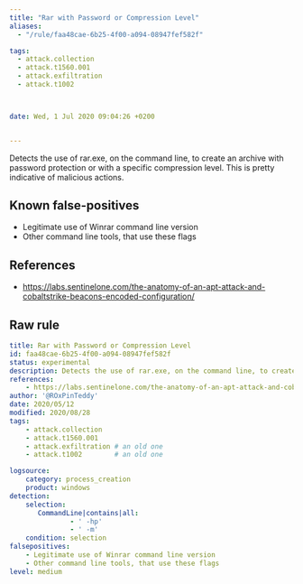 ```yaml
---
title: "Rar with Password or Compression Level"
aliases:
  - "/rule/faa48cae-6b25-4f00-a094-08947fef582f"

tags:
  - attack.collection
  - attack.t1560.001
  - attack.exfiltration
  - attack.t1002



date: Wed, 1 Jul 2020 09:04:26 +0200


---
```


Detects the use of rar.exe, on the command line, to create an archive with password protection or with a specific compression level. This is pretty indicative of malicious actions.

<!--more-->


## Known false-positives

* Legitimate use of Winrar command line version
* Other command line tools, that use these flags



## References

* https://labs.sentinelone.com/the-anatomy-of-an-apt-attack-and-cobaltstrike-beacons-encoded-configuration/


## Raw rule
```yaml
title: Rar with Password or Compression Level 
id: faa48cae-6b25-4f00-a094-08947fef582f
status: experimental
description: Detects the use of rar.exe, on the command line, to create an archive with password protection or with a specific compression level. This is pretty indicative of malicious actions. 
references:
    - https://labs.sentinelone.com/the-anatomy-of-an-apt-attack-and-cobaltstrike-beacons-encoded-configuration/
author: '@ROxPinTeddy'
date: 2020/05/12
modified: 2020/08/28
tags:
    - attack.collection
    - attack.t1560.001
    - attack.exfiltration # an old one  
    - attack.t1002        # an old one  

logsource:
    category: process_creation
    product: windows
detection:
    selection:
       CommandLine|contains|all:
               - ' -hp'
               - ' -m'
    condition: selection
falsepositives:
    - Legitimate use of Winrar command line version
    - Other command line tools, that use these flags
level: medium
```
